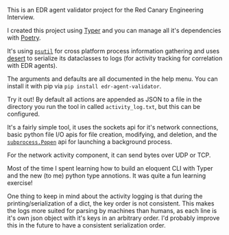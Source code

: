 This is an EDR agent validator project for the Red Canary Engineering Interview.

I created this project using [Typer](https://typer.tiangolo.com/) and you can manage all it's dependencies with [Poetry](https://python-poetry.org/).

It's using [`psutil`](https://github.com/giampaolo/psutil) for cross platform process information gathering and uses [desert](https://desert.readthedocs.io/en/stable/) to serialize its dataclasses to logs (for activity tracking for correlation with EDR agents).

The arguments and defaults are all documented in the help menu. You can install it with pip via `pip install edr-agent-validator`.

Try it out! By default all actions are appended as JSON to a file in the directory you run the tool in called `activity_log.txt`, but this can be configured.

It's a fairly simple tool, it uses the sockets api for it's network connections, basic python file I/O apis for file creation, modifying, and deletion, and the [`subprocess.Popen`](https://docs.python.org/3/library/subprocess.html#subprocess.Popen) api for launching a background process.

For the network activity component, it can send bytes over UDP or TCP.

Most of the time I spent learning how to build an eloquent CLI with Typer and the new (to me) python type annotions. It was quite a fun learning exercise!

One thing to keep in mind about the activity logging is that during the printing/serialization of a dict, the key order is not consistent. This makes the logs more suited for parsing by machines than humans, as each line is it's own json object with it's keys in an arbitrary order. I'd probably improve this in the future to have a consistent serialization order.
